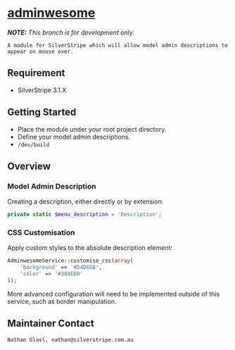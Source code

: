 # [adminwesome](http://slid.es/nglasl/adminwesome)

_**NOTE:** This branch is for development only._

	A module for SilverStripe which will allow model admin descriptions to appear on mouse over.

## Requirement

* SilverStripe 3.1.X

## Getting Started

* Place the module under your root project directory.
* Define your model admin descriptions.
* `/dev/build`

## Overview

### Model Admin Description

Creating a description, either directly or by extension:

```php
private static $menu_description = 'Description';
```

### CSS Customisation

Apply custom styles to the absolute description element:

```php
AdminwesomeService::customise_css(array(
	'background' => '#D4D6D8',
	'color' => '#304E80'
));
```

More advanced configuration will need to be implemented outside of this service, such as border manipulation.

## Maintainer Contact

	Nathan Glasl, nathan@silverstripe.com.au
